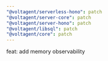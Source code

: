 ```yaml
---
"@voltagent/serverless-hono": patch
"@voltagent/server-core": patch
"@voltagent/server-hono": patch
"@voltagent/libsql": patch
"@voltagent/core": patch
---
```


feat: add memory observability
